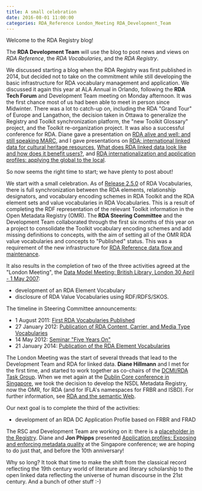 ```yaml
---
title: A small celebration
date: 2016-08-01 11:00:00
categories: RDA_Reference London_Meeting RDA_Development_Team
---
```


Welcome to the RDA Registry blog!

The **RDA Development Team** will use the blog to post news and views on *RDA Reference*, the *RDA Vocabularies*, and the *RDA Registry*.

We discussed starting a blog when the RDA Registry was first published in 2014, but decided not to take on the commitment while still developing the basic infrastructure for RDA vocabulary management and application. We discussed it again this year at ALA Annual in Orlando, following the **RDA Tech Forum** and Development Team meeting on Monday afternoon. It was the first chance most of us had been able to meet in person since Midwinter. There was a lot to catch-up on, including the RDA "Grand Tour" of Europe and Langathon, the decision taken in Ottawa to generalize the Registry and Toolkit synchronization platform, the "new Toolkit Glossary" project, and the Toolkit re-organization project. It was also a successful conference for RDA. Diane gave a presentation on [RDA alive and well: and still speaking MARC](http://www.slideshare.net/smartbroad/rda-alive-and-well-and-still-speaking-marc), and I gave presentations on [RDA: international linked data for cultural heritage resources](http://www.gordondunsire.com/pubs/pres/RDAGlobalGobal.pptx), [What does RDA linked data look like and how does it benefit users?](http://www.gordondunsire.com/pubs/pres/RDALDLook.pptx), and [RDA internationalization and application profiles: applying the global to the local](http://www.gordondunsire.com/pubs/pres/RDAInterAP.pptx).

So now seems the right time to start; we have plenty to post about!

We start with a small celebration. As of [Release 2.5.0](https://github.com/RDARegistry/RDA-Vocabularies/releases/tag/v2.5.0) of RDA Vocabularies, there is full synchronization between the RDA elements, relationship designators, and vocabulary encoding schemes in RDA Toolkit and the RDA element sets and value vocabularies in RDA Vocabularies. This is a result of completing the RDF representation of the relevant Toolkit information in the Open Metadata Registry (OMR). The **RDA Steering Committee** and the Development Team collaborated through the first six months of this year on a project to consolidate the Toolkit vocabulary encoding schemes and add missing definitions to concepts, with the aim of setting all of the OMR RDA value vocabularies and concepts to "Published" status. This was a requirement of the new infrastructure for [RDA Reference data flow and maintenance](http://www.rdaregistry.info/rgAbout/rdadataflow.html).

It also results in the completion of two of the three activities agreed at the "London Meeting", the [Data Model Meeting: British Library, London 30 April - 1 May 2007](http://www.bl.uk/bibliographic/meeting.html):

* development of an RDA Element Vocabulary
* disclosure of RDA Value Vocabularies using RDF/RDFS/SKOS.

The timeline in Steering Committee announcements:

* 1 August 2011: [First RDA Vocabularies Published](http://www.rda-jsc.org/archivedsite/rdavoc.html])
* 27 January 2012: [Publication of RDA Content, Carrier, and Media Type Vocabularies](http://www.rda-jsc.org/archivedsite/rdatypespublish.html)
* 14 May 2012: [Seminar "Five Years On"](http://www.rda-jsc.org/archivedsite/fiveyearson.html)
* 21 January 2014: [Publication of the RDA Element Vocabularies](http://www.rda-jsc.org/archivedsite/RDAelementvocabs.html)

The London Meeting was the start of several threads that lead to the Development Team and RDA for linked data. **Diane Hillmann** and I met for the first time, and started to work together as co-chairs of the [DCMI/RDA Task Group](http://wiki.dublincore.org/index.php/Bibliographic_Metadata_Task_Group). When we met again at the [Dublin Core conference in Singapore](http://dcpapers.dublincore.org/pubs/issue/view/30), we took the decision to develop the NSDL Metadata Registry, now the OMR, for RDA (and for IFLA's namespaces for FRBR and ISBD). For further information, see [RDA and the semantic Web](http://digital.casalini.it/9788876560132).

Our next goal is to complete the third of the activities:

* development of an RDA DC Application Profile based on FRBR and FRAD

The RSC and Development Team are working on it: there is a [placeholder in the Registry](http://www.rdaregistry.info/Profiles/). Diane and **Jon Phipps** presented [Application profiles: Exposing and enforcing metadata quality](http://dcpapers.dublincore.org/pubs/article/view/866) at the Singapore conference; we are hoping to do just that, and before the 10th anniversary!

Why so long? It took that time to make the shift from the classical record reflecting the 19th century world of literature and literary scholarship to the open linked data reflecting the universe of human discourse in the 21st century. And a bunch of other stuff :-)